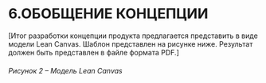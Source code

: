 # 6.ОБОБЩЕНИЕ КОНЦЕПЦИИ
[Итог разработки концепции продукта предлагается представить в виде модели Lean
Canvas.
Шаблон представлен на рисунке ниже. Результат должен быть представлен в файле
формата PDF.]

###### Рисунок 2 – Модель Lean Canvas